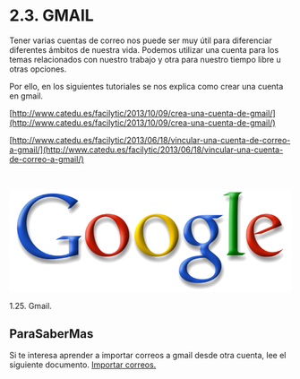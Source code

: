 
# 2.3. GMAIL

Tener varias cuentas de correo nos puede ser muy útil para diferenciar diferentes ámbitos de nuestra vida. Podemos utilizar una cuenta para los temas relacionados con nuestro trabajo y otra para nuestro tiempo libre u otras opciones.

Por ello, en los siguientes tutoriales se nos explica como crear una cuenta en gmail.

[http://www.catedu.es/facilytic/2013/10/09/crea-una-cuenta-de-gmail/](http://www.catedu.es/facilytic/2013/10/09/crea-una-cuenta-de-gmail/)

[http://www.catedu.es/facilytic/2013/06/18/vincular-una-cuenta-de-correo-a-gmail/](http://www.catedu.es/facilytic/2013/06/18/vincular-una-cuenta-de-correo-a-gmail/)

 


![](img/google_wikipedia.png)

1.25. Gmail.

## ParaSaberMas

Si te interesa aprender a importar correos a gmail desde otra cuenta, lee el siguiente documento. [Importar correos.](Importar_a_gmail_una_cuenta_de_educa.aragon.es.pdf)

